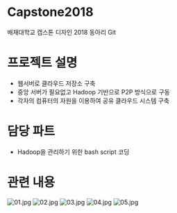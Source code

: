 # Capstone2018
배재대학교 캡스톤 디자인 2018 동아리 Git 

# 프로젝트 설명 #
- 웹서버로 클라우드 저장소 구축
- 중앙 서버가 필요없고 Hadoop 기반으로 P2P 방식으로 구동
- 각자의 컴퓨터의 자원을 이용하여 공유 클라우드 시스템 구축

# 담당 파트 #
- Hadoop을 관리하기 위한 bash script 코딩

# 관련 내용 #

![01.jpg](mdImage/01.jpg)
![02.jpg](mdImage/02.jpg)
![03.jpg](mdImage/03.jpg)
![04.jpg](mdImage/04.jpg)
![05.jpg](mdImage/05.jpg)
